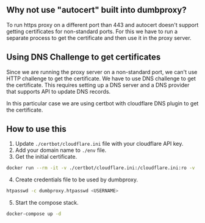 ## Why not use "autocert" built into dumbproxy?
To run https proxy on a different port than 443 and autocert doesn't support getting certificates for non-standard ports. For this we have to run a separate process to get the certificate and then use it in the proxy server.

## Using DNS Challenge to get certificates
Since we are running the proxy server on a non-standard port, we can't use HTTP challenge to get the certificate. We have to use DNS challenge to get the certificate. This requires setting up a DNS server and a DNS provider that supports API to update DNS records. 

In this particular case we are using certbot with cloudflare DNS plugin to get the certificate. 

## How to use this
1. Update `./certbot/cloudflare.ini` file with your cloudflare API key.
2. Add your domain name to `./env` file.
3. Get the initial certificate.
  ```bash
  docker run --rm -it -v ./certbot/cloudflare.ini:/cloudflare.ini:ro -v ./certbot/letsencrypt:/etc/letsencrypt:rw certbot/dns-cloudflare:v2.11.0 certonly -d <PROXY_DOMAIN_NAME> --dns-cloudflare --dns-cloudflare-credentials=/cloudflare.ini --register-unsafely-without-email --agree-tos
  ```
4. Create credentials file to be used by dumbproxy.
  ```bash
  htpasswd -c dumbproxy.htpasswd <USERNAME>
  ```
5. Start the compose stack.
  ```bash
  docker-compose up -d
  ```
